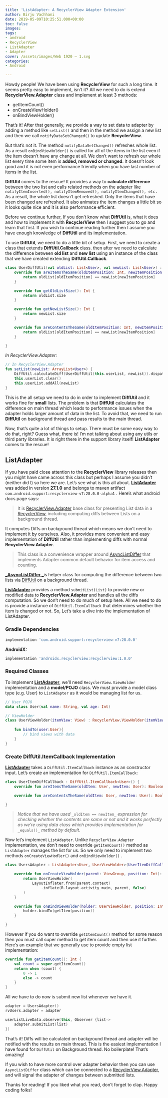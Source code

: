 ```yaml
---
title: 'ListAdapter: A RecyclerView Adapter Extension'
author: Birju Vachhani
date: 2019-05-09T10:25:51.000+00:00
toc: false
images: 
tags:
- android
- RecyclerView
- ListAdapter
- Adapter
cover: /assets/images/Web 1920 – 1.svg
categories:
- Android

---
```

Howdy people! We have been using **RecyclerView** for such a long time. It seems pretty easy to implement, isn’t it? All we need to do is extend **RecyclerView.Adapter** class and implement at least 3 methods:

* getItemCount()
* onCreateViewHolder()
* onBindViewHolder()

That’s it! After that generally, we provide a way to set data to adapter by adding a method like `setList()` and then in the method we assign a new list and then we call `notifyDataSetChanged()` to update **RecyclerView**.

But that’s not it. The method `notifyDataSetChanged()` refreshes whole list. As a result `onBindViewHolder()` is called for all of the items in the list even if the item doesn’t have any change at all. We don’t want to refresh our whole list every time some item is **added, removed or changed**. It doesn’t look good and it is not even performance friendly when you have last number of items in the list.

**DiffUtil** comes to the rescue! It provides a way to **calculate difference** between the two list and calls related methods on the adapter like `notifyItemInserted(), notifyItemRemoved(), notifyItemChanged(), etc.` As a result, the whole list doesn’t get refreshed. Only the items that have been changed are refreshed. It also animates the item changes a little bit so it looks quite nice and it is also performance efficient.

Before we continue further, If you don’t know what **DiffUtil** is, what it does and how to implement it with **RecyclerView** then I suggest you to go and learn that first. If you wish to continue reading further then I assume you have enough knowledge of **DiffUtil** and its implementation.

To use **DiffUtil**, we need to do a little bit of setup. First, we need to create a class that extends **DiffUtil.Callback** class. then after we need to calculate the difference between **old list** and **new list** using an instance of the class that we have created extending **DiffUtil.Callback**.

```kotlin
class UserDiffUtil(val oldList: List<User>, val newList: List<User>) : DiffUtil.Callback() {
    override fun areItemsTheSame(oldItemPosition: Int, newItemPosition: Int): Boolean {
        return oldList[oldItemPosition] == newList[newItemPosition]
    }

    override fun getOldListSize(): Int {
        return oldList.size
    }

    override fun getNewListSize(): Int {
        return newList.size
    }

    override fun areContentsTheSame(oldItemPosition: Int, newItemPosition: Int): Boolean {
        return oldList[oldItemPosition] == newList[newItemPosition]
    }

}
```

_In RecyclerView.Adapter:_

```kotlin
// In RecyclerView.Adapter
fun setList(newList: ArrayList<User>) {
    DiffUtil.calculateDiff(UserDiffUtil(this.userList, newList)).dispatchUpdatesTo(this)
    this.userList.clear()
    this.userList.addAll(newList)
}
```

This is the all setup we need to do in order to implement **DiffUtil** and it works fine for **small** lists. The problem is that **DiffUtil** calculates the difference on main thread which leads to performance issues when the adapter holds larger amount of data in the list. To avoid that, we need to run **DiffUtil** on background thread and pass results to the main thread.

Now, that’s quite a lot of things to setup. There must be some easy way to do that, right? Guess what, there is! I’m not talking about using any utils or third party libraries. It is right there in the support library itself! **ListAdapter** comes to the rescue!

## ListAdapter

If you have paid close attention to the **RecyclerView** library releases then you might have came across this class but perhaps I assume you didn’t (neither did I) so here we are. Let’s see what is this all about. [**ListAdapter**](https://developer.android.com/reference/android/support/v7/recyclerview/extensions/ListAdapter) was added in version **27.1.0** and belongs to maven artifact `com.android.support:recyclerview-v7:28.0.0-alpha1` . Here’s what android docs page says:

> It is [RecyclerView.Adapter](https://developer.android.com/reference/android/support/v7/widget/RecyclerView.Adapter.html) base class for presenting List data in a [RecyclerView](https://developer.android.com/reference/android/support/v7/widget/RecyclerView.html), including computing diffs between Lists on a background thread.

It computes Diffs on background thread which means we don’t need to implement it by ourselves. Also, it provides more convenient and easy implementation of **DiffUtil** rather than implementing diffs with normal **RecyclerView.Adapter**.

> This class is a convenience wrapper around [AsyncListDiffer](https://developer.android.com/reference/android/support/v7/recyclerview/extensions/AsyncListDiffer.html) that implements Adapter common default behavior for item access and counting.

[**_AsyncListDiffer _**](https://developer.android.com/reference/android/support/v7/recyclerview/extensions/AsyncListDiffer.html)is helper class for computing the difference between two lists via [DiffUtil](https://developer.android.com/reference/android/support/v7/util/DiffUtil.html) on a background thread.

[**ListAdapter**](https://developer.android.com/reference/android/support/v7/recyclerview/extensions/ListAdapter) provides a method `submitList(List)` to provide new or modified data to **RecyclerView.Adapter** and handles all the diffs computation. So we don’t need to do much of setup here. All we need to do is provide a instance of `DiffUtil.ItemCallback` that determines whether the item is changed or not. So, Let’s take a dive into the implementation of ListAdapter.

### Gradle Dependencies

```groovy
implementation 'com.android.support:recyclerview-v7:28.0.0'
```

**AndroidX:**

```groovy
implementation 'androidx.recyclerview:recyclerview:1.0.0'
```

### Required Classes

To implement [**ListAdapter**](https://developer.android.com/reference/android/support/v7/recyclerview/extensions/ListAdapter), we’ll need `RecyclerView.ViewHolder` implementation and a **model/POJO** class. We must provide a model class type (e.g. User) to `ListAdapter` as it would be managing list for us.

```kotlin
// User POJO
data class User(val name: String, val age: Int)

// ViewHolder
class UserViewHolder(itemView: View) : RecyclerView.ViewHolder(itemView){
    
    fun bindTo(user:User){
        // bind views with data
    }
}
```

### Create DiffUtil.ItemCallback Implementation

[**ListAdapter**](https://developer.android.com/reference/android/support/v7/recyclerview/extensions/ListAdapter) takes a `DiffUtil.ItemCallback` instance as an constructor input. Let’s create an implementation for `DiffUtil.ItemCallback`:

```kotlin
class UserItemDiffCallback : DiffUtil.ItemCallback<User>() {
    override fun areItemsTheSame(oldItem: User, newItem: User): Boolean = oldItem == newItem

    override fun areContentsTheSame(oldItem: User, newItem: User): Boolean = oldItem == newItem

}
```

> _Notice that we have used_ `_oldItem == newItem_` _expression for checking whether the contents are same or not and it works perfectly as we’re using data class which provides implementation for_ `_equals()_` _method by default._

Now let’s implement `ListAdapter`. Unlike `RecyclerView.Adapter` implementation, we don’t need to override `getItemCount()` method as `ListAdapter` manages the list for us. So we only need to implement two methods `onCreateViewHodler()` and `onBindViewHolder()` .

```kotlin
class UsersAdapter : ListAdapter<User, UserViewHolder>(UserItemDiffCallback()) {

    override fun onCreateViewHolder(parent: ViewGroup, position: Int): UserViewHolder {
        return UserViewHolder(
            LayoutInflater.from(parent.context)
                .inflate(R.layout.activity_main, parent, false)
        )
    }

    override fun onBindViewHolder(holder: UserViewHolder, position: Int) {
        holder.bindTo(getItem(position))
    }

}
```

However if you do want to override `getItemCount()` method for some reason then you must call super method to get item count and then use it further. Here’s an example that we generally use to provide empty list implementation:

```kotlin
override fun getItemCount(): Int {
    val count = super.getItemCount()
    return when (count) {
        0 -> 1
        else -> count
    }
}
```

All we have to do now is submit new list whenever we have it.

```kotlin
adapter = UsersAdapter()
rvUsers.adapter = adapter

userListLiveData.observe(this, Observer {list->
    adapter.submitList(list)
})
```

That’s it! Diffs will be calculated on background thread and adapter will be notified with the results on main thread. This is the easiest implementation I have found for `DiffUtil` on Background thread. No boilerplate! That’s amazing!

If you wish to have more control over adapter behavior then you can use `AsyncListDiffer` class which can be connected to a [RecyclerView.Adapter](https://developer.android.com/reference/android/support/v7/widget/RecyclerView.Adapter.html), and will signal the adapter of changes between submitted lists.

Thanks for reading! If you liked what you read, don’t forget to clap. Happy coding folks!
